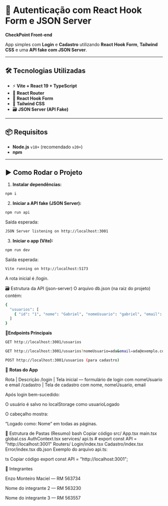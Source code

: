 # 🔐 Autenticação com React Hook Form e JSON Server  
**CheckPoint Front-end**

App simples com **Login** e **Cadastro** utilizando **React Hook Form**, **Tailwind CSS** e uma **API fake com JSON Server**.

---

## 🛠️ Tecnologias Utilizadas

- ⚡ **Vite + React 19 + TypeScript**  
- 🧭 **React Router**  
- 📝 **React Hook Form**  
- 🎨 **Tailwind CSS**  
- 🗃️ **JSON Server (API Fake)**  

---

## 📦 Requisitos

- **Node.js** `v18+` (recomendado `v20+`)  
- **npm**  

---

## ▶️ Como Rodar o Projeto

1. **Instalar dependências:**
```bash
npm i
```
   
2. **Iniciar a API fake (JSON Server):**

```bash
npm run api
```
Saída esperada: 
```bash
JSON Server listening on http://localhost:3001
```
3. **Iniciar o app (Vite):**
```bash
npm run dev
```
Saída esperada:
```bash
Vite running on http://localhost:5173
```
A rota inicial é /login.

🗃️ Estrutura da API (json-server)
O arquivo db.json (na raiz do projeto) contém:

```bash
{
  "usuarios": [
    { "id": "1", "nome": "Gabriel", "nomeUsuario": "gabriel", "email": "gabriel@exemplo.com" }
  ]
}
```
🔗**Endpoints Principais**
```bash
GET http://localhost:3001/usuarios

GET http://localhost:3001/usuarios?nomeUsuario=ada&email=ada@exemplo.com

POST http://localhost:3001/usuarios (para cadastro)
```
🧭 **Rotas do App**

Rota	     |    Descrição
/login	  |    Tela inicial — formulário de login com nomeUsuario e email
/cadastro  |	 Tela de cadastro com nome, nomeUsuario, email

Após login bem-sucedido:

O usuário é salvo no localStorage como usuarioLogado

O cabeçalho mostra:

“Logado como: Nome” em todas as páginas.

🧱 Estrutura de Pastas (Resumo)
bash
Copiar código
src/
  App.tsx
  main.tsx
  global.css
  AuthContext.tsx
  services/
    api.ts                 # export const API = "http://localhost:3001"
  Routers/
    Login/index.tsx
    Cadastro/index.tsx
    Error/index.tsx
db.json
Exemplo do arquivo api.ts:

ts
Copiar código
export const API = "http://localhost:3001";

👥 Integrantes

Enzo Monteiro Maciel — RM 563734

Nome do integrante 2 — RM 563230

Nome do integrante 3 — RM 563557

